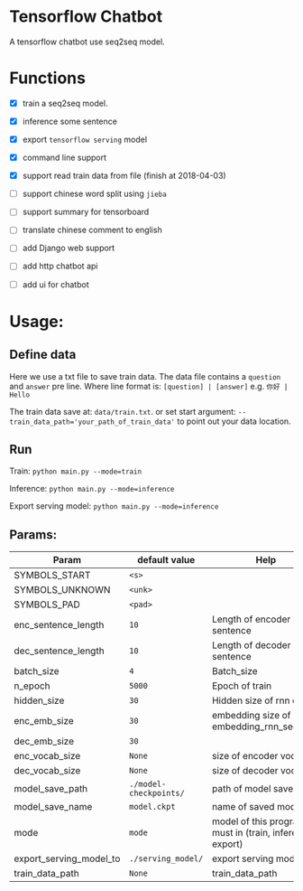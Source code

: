 # Tensorflow Chatbot
A tensorflow chatbot use seq2seq model. 

# Functions
- [x] train a seq2seq model.
- [x] inference some sentence
- [x] export `tensorflow serving` model
- [x] command line support
- [x] support read train data from file (finish at 2018-04-03)
- [ ] support chinese word split using `jieba`
- [ ] support summary for tensorboard 
- [ ] translate chinese comment to english
- [ ] add Django web support
- [ ] add http chatbot api
- [ ] add ui for chatbot


# Usage:
## Define data
Here we use a txt file to save train data. The data file contains a `question` and `answer` pre line.
Where line format is: `[question] | [answer]` e.g. `你好 | Hello`

The train data save at: `data/train.txt`. or set start argument: `--train_data_path='your_path_of_train_data'` to point out your data location.


## Run 
Train: `python main.py --mode=train`

Inference: `python main.py --mode=inference`

Export serving model: `python main.py --mode=inference`

## Params:

| Param                   | default value          | Help                                                      |
| ----------------------- | ---------------------- | --------------------------------------------------------- |
| SYMBOLS_START           | `<s>`                  |                                                           |
| SYMBOLS_UNKNOWN         | `<unk>`                |                                                           |
| SYMBOLS_PAD             | `<pad>`                |                                                           |
| enc_sentence_length     | `10`                   | Length of encoder sentence                                |
| dec_sentence_length     | `10`                   | Length of decoder sentence                                |
| batch_size              | `4`                    | Batch_size                                                |
| n_epoch                 | `5000`                 | Epoch of train                                            |
| hidden_size             | `30`                   | Hidden size of rnn cell                                   |
| enc_emb_size            | `30`                   | embedding size of embedding_rnn_seq2seq                   |
| dec_emb_size            | `30`                   |                                                           |
| enc_vocab_size          | `None`                 | size of encoder vocab                                     |
| dec_vocab_size          | `None`                 | size of decoder vocab                                     |
| model_save_path         | `./model-checkpoints/` | path of model save to                                     |
| model_save_name         | `model.ckpt`           | name of saved model                                       |
| mode                    | `mode`                 | model of this program, must in (train, inference, export) |
| export_serving_model_to | `./serving_model/`     | export serving model to                                   |
| train_data_path         | `None`                 | train_data_path                                           |


